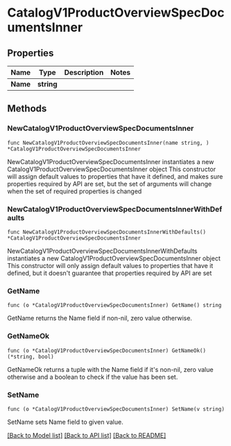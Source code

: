 # CatalogV1ProductOverviewSpecDocumentsInner

## Properties

Name | Type | Description | Notes
------------ | ------------- | ------------- | -------------
**Name** | **string** |  | 

## Methods

### NewCatalogV1ProductOverviewSpecDocumentsInner

`func NewCatalogV1ProductOverviewSpecDocumentsInner(name string, ) *CatalogV1ProductOverviewSpecDocumentsInner`

NewCatalogV1ProductOverviewSpecDocumentsInner instantiates a new CatalogV1ProductOverviewSpecDocumentsInner object
This constructor will assign default values to properties that have it defined,
and makes sure properties required by API are set, but the set of arguments
will change when the set of required properties is changed

### NewCatalogV1ProductOverviewSpecDocumentsInnerWithDefaults

`func NewCatalogV1ProductOverviewSpecDocumentsInnerWithDefaults() *CatalogV1ProductOverviewSpecDocumentsInner`

NewCatalogV1ProductOverviewSpecDocumentsInnerWithDefaults instantiates a new CatalogV1ProductOverviewSpecDocumentsInner object
This constructor will only assign default values to properties that have it defined,
but it doesn't guarantee that properties required by API are set

### GetName

`func (o *CatalogV1ProductOverviewSpecDocumentsInner) GetName() string`

GetName returns the Name field if non-nil, zero value otherwise.

### GetNameOk

`func (o *CatalogV1ProductOverviewSpecDocumentsInner) GetNameOk() (*string, bool)`

GetNameOk returns a tuple with the Name field if it's non-nil, zero value otherwise
and a boolean to check if the value has been set.

### SetName

`func (o *CatalogV1ProductOverviewSpecDocumentsInner) SetName(v string)`

SetName sets Name field to given value.



[[Back to Model list]](../README.md#documentation-for-models) [[Back to API list]](../README.md#documentation-for-api-endpoints) [[Back to README]](../README.md)


